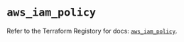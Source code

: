 # `aws_iam_policy`

Refer to the Terraform Registory for docs: [`aws_iam_policy`](https://registry.terraform.io/providers/hashicorp/aws/5.12.0/docs/resources/iam_policy).
